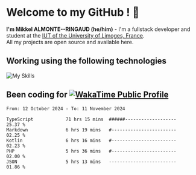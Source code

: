 # Welcome to my GitHub ! 🌃

**I'm Mikkel ALMONTE--RINGAUD (he/him)** - I'm a fullstack developer and student at the [IUT of the University of Limoges, France](https://iut.unilim.fr). \
All my projects are open source and available here.

## Working using the following technologies

![My Skills](https://skillicons.dev/icons?i=solidjs,pnpm,nodejs,ts,js,vercel,netlify,html,css,rust,astro,git,vue,md,electron,figma,github,bash,bun,cloudflare,py,tailwind,nginx,npm,tauri,vite,zig,yarn,windicss,dart,flutter,kotlin&theme=dark)

## Been coding for [![WakaTime Public Profile](https://wakatime.com/badge/user/0839e595-e07a-435c-8d59-ed95f2a3d6dd.svg?style=flat-square)](https://wakatime.com/@0839e595-e07a-435c-8d59-ed95f2a3d6dd)

<!--START_SECTION:waka-->

```plain
From: 12 October 2024 - To: 11 November 2024

TypeScript            71 hrs 15 mins  ######-------------------   25.37 %
Markdown              6 hrs 19 mins   #------------------------   02.25 %
Kotlin                6 hrs 16 mins   #------------------------   02.23 %
PHP                   5 hrs 36 mins   #------------------------   02.00 %
JSON                  5 hrs 13 mins   -------------------------   01.86 %
```

<!--END_SECTION:waka-->
